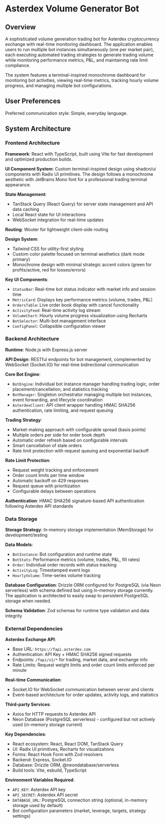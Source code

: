 # Asterdex Volume Generator Bot

## Overview

A sophisticated volume generation trading bot for Asterdex cryptocurrency exchange with real-time monitoring dashboard. The application enables users to run multiple bot instances simultaneously (one per market pair), each executing automated trading strategies to generate trading volume while monitoring performance metrics, P&L, and maintaining rate limit compliance.

The system features a terminal-inspired monochrome dashboard for monitoring bot activities, viewing real-time metrics, tracking hourly volume progress, and managing multiple bot configurations.

## User Preferences

Preferred communication style: Simple, everyday language.

## System Architecture

### Frontend Architecture

**Framework**: React with TypeScript, built using Vite for fast development and optimized production builds.

**UI Component System**: Custom terminal-inspired design using shadcn/ui components with Radix UI primitives. The design follows a monochrome aesthetic with JetBrains Mono font for a professional trading terminal appearance.

**State Management**: 
- TanStack Query (React Query) for server state management and API data caching
- Local React state for UI interactions
- WebSocket integration for real-time updates

**Routing**: Wouter for lightweight client-side routing

**Design System**: 
- Tailwind CSS for utility-first styling
- Custom color palette focused on terminal aesthetics (dark mode primary)
- Monochrome design with minimal strategic accent colors (green for profits/active, red for losses/errors)

**Key UI Components**:
- `StatusBar`: Real-time bot status indicator with market info and session time
- `MetricCard`: Displays key performance metrics (volume, trades, P&L)
- `OrdersTable`: Live order book display with cancel functionality
- `ActivityFeed`: Real-time activity log stream
- `VolumeChart`: Hourly volume progress visualization using Recharts
- `BotSelector`: Multi-bot management interface
- `ConfigPanel`: Collapsible configuration viewer

### Backend Architecture

**Runtime**: Node.js with Express.js server

**API Design**: RESTful endpoints for bot management, complemented by WebSocket (Socket.IO) for real-time bidirectional communication

**Core Bot Engine**:
- `BotEngine`: Individual bot instance manager handling trading logic, order placement/cancellation, and statistics tracking
- `BotManager`: Singleton orchestrator managing multiple bot instances, event forwarding, and lifecycle coordination
- `AsterdexClient`: API client wrapper handling HMAC SHA256 authentication, rate limiting, and request queuing

**Trading Strategy**:
- Market-making approach with configurable spread (basis points)
- Multiple orders per side for order book depth
- Automatic order refresh based on configurable intervals
- Smart cancellation of stale orders
- Rate limit protection with request queuing and exponential backoff

**Rate Limit Protection**:
- Request weight tracking and enforcement
- Order count limits per time window
- Automatic backoff on 429 responses
- Request queue with prioritization
- Configurable delays between operations

**Authentication**: HMAC SHA256 signature-based API authentication following Asterdex API standards

### Data Storage

**Storage Strategy**: In-memory storage implementation (MemStorage) for development/testing

**Data Models**:
- `BotInstance`: Bot configuration and runtime state
- `BotStats`: Performance metrics (volume, trades, P&L, fill rates)
- `Order`: Individual order records with status tracking
- `ActivityLog`: Timestamped event logs
- `HourlyVolume`: Time-series volume tracking

**Database Configuration**: Drizzle ORM configured for PostgreSQL (via Neon serverless) with schema defined but using in-memory storage currently. The application is architected to easily swap to persistent PostgreSQL storage when needed.

**Schema Validation**: Zod schemas for runtime type validation and data integrity

### External Dependencies

**Asterdex Exchange API**:
- Base URL: `https://fapi.asterdex.com`
- Authentication: API Key + HMAC SHA256 signed requests
- Endpoints: `/fapi/v1/*` for trading, market data, and exchange info
- Rate Limits: Request weight limits and order count limits enforced per minute

**Real-time Communication**:
- Socket.IO for WebSocket communication between server and clients
- Event-based architecture for order updates, activity logs, and statistics

**Third-party Services**:
- Axios for HTTP requests to Asterdex API
- Neon Database (PostgreSQL serverless) - configured but not actively used (in-memory storage current)

**Key Dependencies**:
- React ecosystem: React, React DOM, TanStack Query
- UI: Radix UI primitives, Recharts for visualizations
- Forms: React Hook Form with Zod resolvers
- Backend: Express, Socket.IO
- Database: Drizzle ORM, @neondatabase/serverless
- Build tools: Vite, esbuild, TypeScript

**Environment Variables Required**:
- `API_KEY`: Asterdex API key
- `API_SECRET`: Asterdex API secret
- `DATABASE_URL`: PostgreSQL connection string (optional, in-memory storage used by default)
- Bot configuration parameters (market, leverage, targets, strategy settings)
